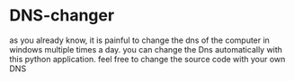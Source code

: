 # DNS-changer
as you already know, it is painful to change the dns of the computer in windows multiple times a day. you can change the Dns automatically with this python application. feel free to change the source code with your own DNS
